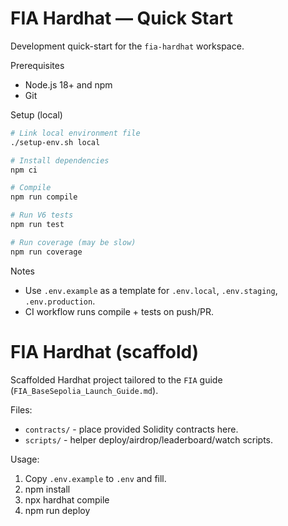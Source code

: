# FIA Hardhat — Quick Start

Development quick-start for the `fia-hardhat` workspace.

Prerequisites
- Node.js 18+ and npm
- Git

Setup (local)

```bash
# Link local environment file
./setup-env.sh local

# Install dependencies
npm ci

# Compile
npm run compile

# Run V6 tests
npm run test

# Run coverage (may be slow)
npm run coverage
```

Notes
- Use `.env.example` as a template for `.env.local`, `.env.staging`, `.env.production`.
- CI workflow runs compile + tests on push/PR.
# FIA Hardhat (scaffold)

Scaffolded Hardhat project tailored to the `FIA` guide (`FIA_BaseSepolia_Launch_Guide.md`).

Files:
- `contracts/` - place provided Solidity contracts here.
- `scripts/` - helper deploy/airdrop/leaderboard/watch scripts.

Usage:
1. Copy `.env.example` to `.env` and fill.
2. npm install
3. npx hardhat compile
4. npm run deploy
